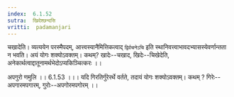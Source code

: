 ```yaml
---
index:  6.1.52
sutra:  खिदेश्छन्दसि
vritti:  padamanjari
---
```


चखादेति। व्यत्ययेन परस्मैपदम्, आत्त्वस्यानैमित्तिकत्वाद् `द्विर्वचनेऽचि` इति स्थानिवत्त्वाभावदभ्यासस्येवर्णान्तता न भवति।
	अयं योगः शक्योऽवक्तम्। कथम्? खादेः--चखाद, खिदेः--चिखेदेति, अनेकार्थत्वाद्दातूनामर्थभेदोऽप्यकिञ्चित्करः ।।

अपगुरो णमुलि ।। 6.1.53 ।।।
यदि गिरतिर्गुरेरर्थे वर्तते, तदायं योगः शक्योऽवक्तम्। कथम् ? गिरेः--अपगारमपगारम्, गुरोः--अपगोरमपगोरम् ।।

